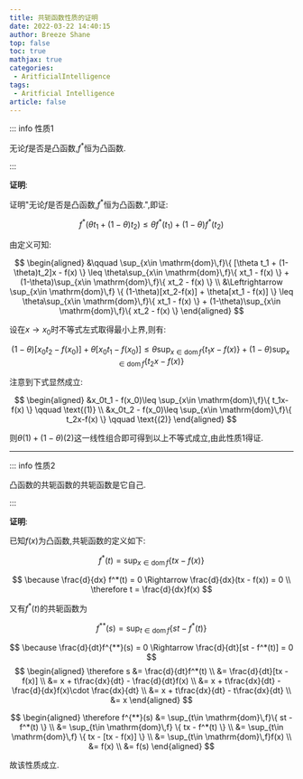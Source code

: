 ```yaml
---
title: 共轭函数性质的证明
date: 2022-03-22 14:40:15
author: Breeze Shane
top: false
toc: true
mathjax: true
categories: 
 - AritficialIntelligence
tags: 
 - Aritficial Intelligence
article: false
---
```

::: info 性质1

无论$f$是否是凸函数,$f^*$恒为凸函数.

:::

**证明**:

证明"无论$f$是否是凸函数,$f^*$恒为凸函数.",即证:

$$
f^*(\theta t_1 + (1-\theta)t_2) \leq \theta f^*(t_1) + (1-\theta)f^*(t_2)
$$

由定义可知:

$$
\begin{aligned}
&\qquad \sup_{x\in \mathrm{dom}\,f}\{ [\theta t_1 + (1-\theta)t_2]x - f(x) \} \leq \theta\sup_{x\in \mathrm{dom}\,f}\{ xt_1 - f(x) \} + (1-\theta)\sup_{x\in \mathrm{dom}\,f}\{ xt_2 - f(x) \} \\
&\Leftrightarrow \sup_{x\in \mathrm{dom}\,f} \{ (1-\theta)[xt_2-f(x)] + \theta[xt_1 - f(x)] \} \leq \theta\sup_{x\in \mathrm{dom}\,f}\{ xt_1 - f(x) \} + (1-\theta)\sup_{x\in \mathrm{dom}\,f}\{ xt_2 - f(x) \}
\end{aligned}
$$

设在$x\to x_0$时不等式左式取得最小上界,则有:

$$
(1-\theta)[x_0t_2-f(x_0)] + \theta[x_0t_1 - f(x_0)]
 \leq \theta\sup_{x\in \mathrm{dom}\,f}\{ t_1x - f(x) \} + (1-\theta)\sup_{x\in \mathrm{dom}\,f}\{ t_2x - f(x) \}
$$

注意到下式显然成立:

$$
\begin{aligned}
&x_0t_1 - f(x_0)\leq \sup_{x\in \mathrm{dom}\,f}\{ t_1x-f(x) \} \qquad \text{(1)} \\
&x_0t_2 - f(x_0)\leq \sup_{x\in \mathrm{dom}\,f}\{ t_2x-f(x) \} \qquad \text{(2)}
\end{aligned}
$$

则$\theta(1) + (1-\theta)(2)$这一线性组合即可得到以上不等式成立,由此性质1得证.

---

::: info 性质2

凸函数的共轭函数的共轭函数是它自己.

:::

**证明**:

已知$f(x)$为凸函数,共轭函数的定义如下:

$$
f^*(t) = \sup_{x\in \mathrm{dom}\,f}\{ tx - f(x) \}
$$

$$
\because \frac{d}{dx} f^*(t) = 0 \Rightarrow \frac{d}{dx}(tx - f(x)) = 0 \\
\therefore t = \frac{d}{dx}f(x)
$$

又有$f^*(t)$的共轭函数为

$$
f^{**}(s) = \sup_{t\in \mathrm{dom}\,f}\{ st - f^*(t) \}
$$

$$
\because \frac{d}{dt}f^{**}(s) = 0 \Rightarrow \frac{d}{dt}[st - f^*(t)] = 0
$$
$$
\begin{aligned}
\therefore s &= \frac{d}{dt}f^*(t) \\
&= \frac{d}{dt}[tx - f(x)] \\
&= x + t\frac{dx}{dt} - \frac{d}{dt}f(x) \\
&= x + t\frac{dx}{dt} - \frac{d}{dx}f(x)\cdot \frac{dx}{dt} \\
&= x + t\frac{dx}{dt} - t\frac{dx}{dt} \\
&= x
\end{aligned}
$$

$$
\begin{aligned}
\therefore f^{**}(s) 
&= \sup_{t\in \mathrm{dom}\,f}\{ st - f^*(t) \} \\
&= \sup_{t\in \mathrm{dom}\,f} \{ tx - f^*(t) \} \\
&= \sup_{t\in \mathrm{dom}\,f} \{ tx - [tx - f(x)] \} \\
&= \sup_{t\in \mathrm{dom}\,f}f(x) \\
&= f(x) \\
&= f(s)
\end{aligned}
$$

故该性质成立.


